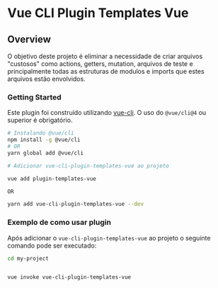 # Vue CLI Plugin Templates Vue


## Overview

O objetivo deste projeto é eliminar a necessidade de criar arquivos "custosos" como actions, getters, mutation, arquivos de teste e principalmente todas as estruturas de modulos e imports que estes arquivos estão envolvidos.


### Getting Started

Este plugin foi construído utilizando [vue-cli](https://github.com/vuejs/vue-cli). O uso do `@vue/cli@4` ou superior é obrigatório.


```bash
# Instalando @vue/cli
npm install -g @vue/cli
# OR
yarn global add @vue/cli

# Adicionar vue-cli-plugin-templates-vue ao projeto

vue add plugin-templates-vue

OR

yarn add vue-cli-plugin-templates-vue --dev

```

### Exemplo de como usar plugin

Após adicionar o `vue-cli-plugin-templates-vue` ao projeto o seguinte comando pode ser executado:

```bash
cd my-project


vue invoke vue-cli-plugin-templates-vue
```
